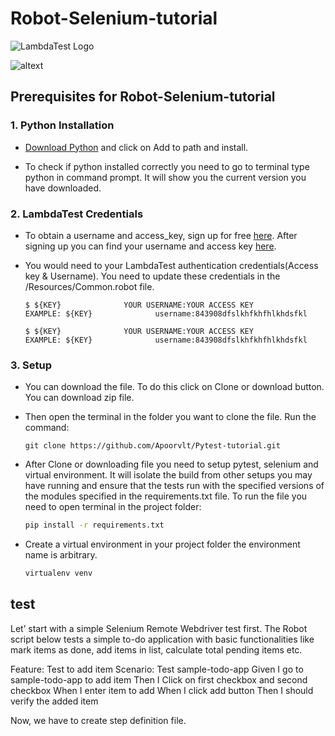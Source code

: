 # Robot-Selenium-tutorial

![LambdaTest Logo](https://www.lambdatest.com/static/images/logo.svg)

![altext](https://github.com/Apoorvlt/test/blob/master/rfi.PNG)

## Prerequisites for Robot-Selenium-tutorial 


### 1. Python Installation

 * [Download Python](https://www.python.org/downloads/) and click on Add to path and install.
 
 * To check if python installed correctly you need to go to terminal type python in command prompt. It will show you the current version you have downloaded.
 
### 2. LambdaTest Credentials
  * To obtain a username and access_key, sign up for free [here](https://lambdatest.com). After signing up you can find your username and access key [here](https://accounts.lambdatest.com/detail/profile).
  
  * You would need to your LambdaTest authentication credentials(Access key & Username). You need to update these credentials in the /Resources/Common.robot file.

	```
	$ ${KEY}              YOUR USERNAME:YOUR ACCESS KEY
	EXAMPLE: ${KEY}              username:843908dfslkhfkhfhlkhdsfkl
	```
	```
	$ ${KEY}              YOUR USERNAME:YOUR ACCESS KEY
	EXAMPLE: ${KEY}              username:843908dfslkhfkhfhlkhdsfkl
	```    	    	

### 3. Setup

  * You can download the file. To do this click on Clone or download button. You can download zip file.
  * Then open the terminal in the folder you want to clone the file. Run the command:
	
	``` 
	git clone https://github.com/Apoorvlt/Pytest-tutorial.git
  	```
  * After Clone or downloading file you need to setup pytest, selenium and virtual environment. It will isolate the build from other setups you may have running and ensure that the tests run with the specified versions of the modules specified in the requirements.txt file. To run the file you need to open terminal in the project folder:
  
	```bash
    pip install -r requirements.txt
    ```
* Create a virtual environment in your project folder the environment name is arbitrary.

	```bash
    virtualenv venv
    ```
    
## test

Let’ start with a simple Selenium Remote Webdriver test first. The Robot script below tests a simple to-do application with basic functionalities like mark items as done, add items in list, calculate total pending items etc.

Feature: Test to add item Scenario: Test sample-todo-app Given I go to sample-todo-app to add item Then I Click on first checkbox and second checkbox When I enter item to add When I click add button Then I should verify the added item

Now, we have to create step definition file.

```

```
